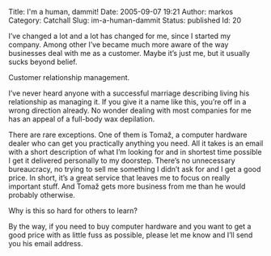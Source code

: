 Title: I'm a human, dammit!
Date: 2005-09-07 19:21
Author: markos
Category: Catchall
Slug: im-a-human-dammit
Status: published
Id: 20

<div>
 <p>
  I’ve changed a lot and a lot has changed for me, since I started my company. Among other I’ve became much more aware of the way businesses deal with me as a customer. Maybe it’s just me, but it usually sucks beyond belief.
 </p>
 <p>
  Customer relationship management.
 </p>
 <p>
  I’ve never heard anyone with a successful marriage describing living his relationship as managing it. If you give it a name like this, you’re off in a wrong direction already. No wonder dealing with most companies for me has an appeal of a full-body wax depilation.
 </p>
 <p>
  There are rare exceptions. One of them is Tomaž, a computer hardware dealer who can get you practically anything you need. All it takes is an email with a short description of what I’m looking for and in shortest time possible I get it delivered personally to my doorstep. There’s no unnecessary bureaucracy, no trying to sell me something I didn’t ask for and I get a good price. In short, it’s a great service that leaves me to focus on really important stuff. And Tomaž gets more business from me than he would probably otherwise.
 </p>
 <p>
  Why is this so hard for others to learn?
 </p>
 <p>
  By the way, if you need to buy computer hardware and you want to get a good price with as little fuss as possible, please let me know and I’ll send you his email address.
 </p>
</div>

